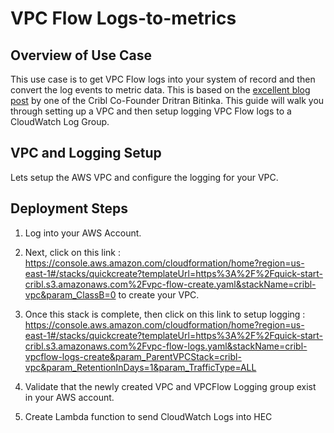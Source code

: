 # VPC Flow Logs-to-metrics

## Overview of Use Case
This use case is to get VPC Flow logs into your system of record and then convert the log events to metric data. This is based on the [excellent blog post](https://cribl.io/blog/practical-logs-to-metrics-conversion-with-cribl/) by one of the Cribl Co-Founder Dritran Bitinka. This guide will walk you through setting up a VPC and then setup logging VPC Flow logs to a CloudWatch Log Group. 

## VPC and Logging Setup
Lets setup the AWS VPC and configure the logging for your VPC. 

## Deployment Steps
1. Log into your AWS Account.

2. Next, click on this link : https://console.aws.amazon.com/cloudformation/home?region=us-east-1#/stacks/quickcreate?templateUrl=https%3A%2F%2Fquick-start-cribl.s3.amazonaws.com%2Fvpc-flow-create.yaml&stackName=cribl-vpc&param_ClassB=0 to create your VPC.

3. Once this stack is complete, then click on this link to setup logging : https://console.aws.amazon.com/cloudformation/home?region=us-east-1#/stacks/quickcreate?templateUrl=https%3A%2F%2Fquick-start-cribl.s3.amazonaws.com%2Fvpc-flow-logs.yaml&stackName=cribl-vpcflow-logs-create&param_ParentVPCStack=cribl-vpc&param_RetentionInDays=1&param_TrafficType=ALL 

4. Validate that the newly created VPC and VPCFlow Logging group exist in your AWS account.

5. Create Lambda function to send CloudWatch Logs into HEC
